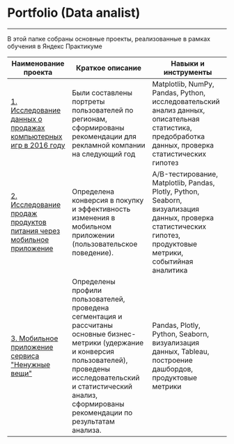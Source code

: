 # Portfolio (Data analist)
____________________________________
В этой папке собраны основные проекты, реализованные в рамках обучения в Яндекс Практикуме

| Наименование проекта  | Краткое описание| Навыки и инструменты |
|--------------------- |---------------| --------------------|
| [1. Исследование данных о продажах компьютерных игр в 2016 году](https://github.com/ana-stashia/Portfolio/tree/main/1.%20Sales_computer_games) | Были cоставлены портреты пользователей по регионам, сформированы рекомендации для рекламной компании на следующий год| Matplotlib, NumPy, Pandas, Python, исследовательский анализ данных, описательная статистика, предобработка данных, проверка статистических гипотез|
| [2. Исследование продаж продуктов питания через мобильное приложение](https://github.com/ana-stashia/Portfolio/tree/main/2.%20Sales_products_in_mobapp)|Определена конверсия в покупку и эффективность изменения в мобильном приложении (пользовательское поведение).| A/B-тестирование, Matplotlib, Pandas, Plotly, Python, Seaborn, визуализация данных, проверка статистических гипотез, продуктовые метрики, событийная аналитика|
| [3. Мобильное приложение сервиса "Ненужные вещи"](https://github.com/ana-stashia/Portfolio/tree/main/3.%20Mobile_app_unnecessery_things)| Определены профили пользователей, проведена сегментация и рассчитаны основные бизнес-метрики (удержание и конверсия пользователей), проведены исследовательский и статистический анализ, сформированы рекомендации по результатам анализа.|Pandas, Plotly, Python, Seaborn, визуализация данных, Tableau, построение дашбордов, продуктовые метрики|
